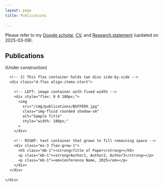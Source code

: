 ```yaml
---
layout: page
title: Publications

---
```


Please refer to my [Google scholar](https://scholar.google.com/citations?user=S1A3nbIAAAAJ&hl=en&oi=ao), [CV](https://github.com/LimHyungTae/LimHyungTae.github.io/blob/master/cv_and_research_statement/cv.pdf), and [Research statement](https://github.com/LimHyungTae/LimHyungTae.github.io/blob/master/cv_and_research_statement/research_statement.pdf) (updated on 2025-03-08).

## Publications

(Under construction)


<link
  rel="stylesheet"
  href="https://cdn.jsdelivr.net/npm/bootstrap@5.3.0/dist/css/bootstrap.min.css"
  integrity="sha384-ENjdO4Dr2bkBIFxQpeoJ8UqaDYGZJZyZ2C3Q4t8AKVU6k5Rz3nE0HdfEAOBGL2v7"
  crossorigin="anonymous"
/>

<div class="container mt-4">
  <div class="row">
    <div class="col-12 mb-4">

      <!-- 2) This flex container holds two divs side-by-side -->
      <div class="d-flex align-items-start">
        
        <!-- LEFT: image container with fixed width -->
        <div style="flex: 0 0 180px;">
          <img
            src="/img/publications/BUFFERX.jpg"
            class="img-fluid rounded shadow-sm"
            alt="Sample Title"
            style="width: 180px;"
          >
        </div>

        <!-- RIGHT: text container that grows to fill remaining space -->
        <div class="ms-3 flex-grow-1">
          <h5 class="mb-1"><strong>Title of Paper</strong></h5>
          <p class="mb-1"><strong>Author1, Author2, Author3</strong></p>
          <p class="mb-1"><em>Conference Name, 2025</em></p>
        </div>
      </div>

    </div>
  </div>
</div>
